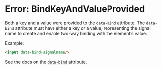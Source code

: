 # Error: BindKeyAndValueProvided

Both a key and a value were provided to the `data-bind` attribute. The `data-bind` attribute must have either a key _or_ a value, representing the signal name to create and enable two-way binding with the element’s value.

Example:

```html
<input data-bind-signalname/>
```

See the docs on the [`data-bind`](https://data-star.dev/reference/plugins_attributes#bind) attribute.